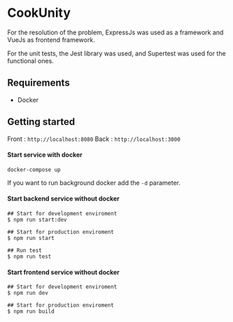 # CookUnity
For the resolution of the problem, ExpressJs was used as a framework and VueJs as frontend framework. 

For the unit tests, the Jest library was used, and Supertest was used for the functional ones. 

## Requirements
  * Docker

## Getting started
Front : `http://localhost:8080`
Back : `http://localhost:3000`

#### Start service with docker
```
docker-compose up
```
If you want to run background docker add the `-d` parameter.


#### Start backend service without docker
```shell
## Start for development enviroment
$ npm run start:dev

## Start for production enviroment
$ npm run start

## Run test
$ npm run test
```

#### Start frontend service without docker
```shell
## Start for development enviroment
$ npm run dev

## Start for production enviroment
$ npm run build

```




